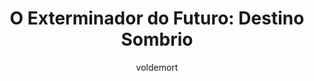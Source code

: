 ---
layout: post
author: voldemort
category: Filmes
post_date: '2020-12-06T18:31:49.994Z'
post_modified: '2020-12-06T18:31:49.994Z'
title: 'O Exterminador do Futuro: Destino Sombrio'
description: >-
  A guerreira Sarah Connor se une a Grace, um híbrido entre ciborgue e humano, e
  ao T-800 para proteger a jovem Dani Ramos de um novo tipo de exterminador que
  chega do futuro à Cidade do México.
overview: >-
  A guerreira Sarah Connor se une a Grace, um híbrido entre ciborgue e humano, e
  ao T-800 para proteger a jovem Dani Ramos de um novo tipo de exterminador que
  chega do futuro à Cidade do México.
poster_path: /vqzNJRH4YyquRiWxCCOH0aXggHI.jpg
tmdb_id: 290859
imdb_id: tt6450804
runtime: 128
release_date: '2019-10-23'
genres:
  - Ação
  - Aventura
  - Ficção científica
casts:
  - Linda Hamilton
  - Arnold Schwarzenegger
  - Mackenzie Davis
  - Natalia Reyes
  - Gabriel Luna
  - Diego Boneta
crews:
  - Tim Miller
trailer: XZXufNKqJJI
certification: 16
adult: 'false'
vote_average: 6
vote_count: 1
qualitys:
  - 1080p
  - 720p
audios:
  - Dual Áudio
extensions:
  - mkv
  - mp4
---